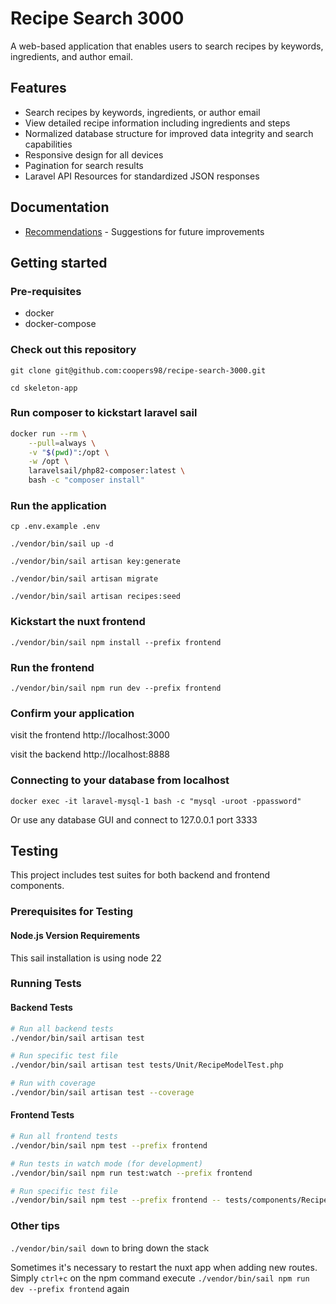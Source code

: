 # Recipe Search 3000

A web-based application that enables users to search recipes by keywords, ingredients, and author email.

## Features

- Search recipes by keywords, ingredients, or author email
- View detailed recipe information including ingredients and steps
- Normalized database structure for improved data integrity and search capabilities
- Responsive design for all devices
- Pagination for search results
- Laravel API Resources for standardized JSON responses

## Documentation

- [Recommendations](RECOMMENDATIONS.md) - Suggestions for future improvements

## Getting started

### Pre-requisites
- docker
- docker-compose

### Check out this repository
`git clone git@github.com:coopers98/recipe-search-3000.git`

`cd skeleton-app`

### Run composer to kickstart laravel sail

```bash
docker run --rm \
    --pull=always \
    -v "$(pwd)":/opt \
    -w /opt \
    laravelsail/php82-composer:latest \
    bash -c "composer install"
```

### Run the application
`cp .env.example .env`

`./vendor/bin/sail up -d`

`./vendor/bin/sail artisan key:generate`

`./vendor/bin/sail artisan migrate`

`./vendor/bin/sail artisan recipes:seed`

### Kickstart the nuxt frontend
`./vendor/bin/sail npm install --prefix frontend`

### Run the frontend
`./vendor/bin/sail npm run dev --prefix frontend`

### Confirm your application
visit the frontend http://localhost:3000

visit the backend http://localhost:8888


### Connecting to your database from localhost
`docker exec -it laravel-mysql-1 bash -c "mysql -uroot -ppassword"`

Or use any database GUI and connect to 127.0.0.1 port 3333


## Testing

This project includes test suites for both backend and frontend components.

### Prerequisites for Testing

#### Node.js Version Requirements

This sail installation is using node 22

### Running Tests

#### Backend Tests
```bash
# Run all backend tests
./vendor/bin/sail artisan test

# Run specific test file
./vendor/bin/sail artisan test tests/Unit/RecipeModelTest.php

# Run with coverage
./vendor/bin/sail artisan test --coverage
```

#### Frontend Tests
```bash
# Run all frontend tests
./vendor/bin/sail npm test --prefix frontend

# Run tests in watch mode (for development)
./vendor/bin/sail npm run test:watch --prefix frontend

# Run specific test file
./vendor/bin/sail npm test --prefix frontend -- tests/components/RecipeCard.test.js
```


### Other tips
`./vendor/bin/sail down` to bring down the stack

Sometimes it's necessary to restart the nuxt app when adding new routes. Simply `ctrl+c` on the npm command execute
`./vendor/bin/sail npm run dev --prefix frontend` again
